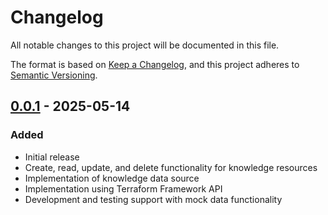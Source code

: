 # Changelog

All notable changes to this project will be documented in this file.

The format is based on [Keep a Changelog](https://keepachangelog.com/en/1.0.0/),
and this project adheres to [Semantic Versioning](https://semver.org/spec/v2.0.0.html).

## [0.0.1] - 2025-05-14

### Added
- Initial release
- Create, read, update, and delete functionality for knowledge resources
- Implementation of knowledge data source
- Implementation using Terraform Framework API
- Development and testing support with mock data functionality

[0.0.1]: https://github.com/hirosi1900day/terraform-provider-devin-knowledge/releases/tag/v0.0.1
